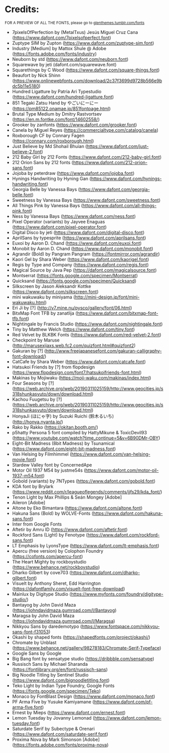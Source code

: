 # Credits:

<sub>FOR A PREVIEW OF ALL THE FONTS, please go to [glenthemes.tumblr.com/fonts](https://glenthemes.tumblr.com/fonts)</sub>

* 7pixelsOfPerfection by (MetalTxus) Jesús Miguel Cruz Cana (https://www.dafont.com/7pixelsofperfect.font)
* Zuptype SIM by Zupton (https://www.dafont.com/zuptype-sim.font)
* Industry [Medium] by Mattox Shule @ Adobe (https://fonts.adobe.com/fonts/industry)
* Neuborn by std (https://www.dafont.com/neuborn.font)
* Squarewave by jeti (dafont.com/squarewave.font)
* Squarethings by C Wood (https://www.dafont.com/square-things.font)
* Beaufort by Nick Shinn (https://www.onlinewebfonts.com/download/2c37f3699d9728b566e9bdc5b11e5180)
* Hundred Ligatture by Patria Ari Typestudio (https://www.dafont.com/hundred-ligatture.font)
* 851 Tegaki Zatsu Hand by やごいにーにー (https://pm85122.onamae.jp/851fontpage.html)
* Brutal Type Medium by Dmitry Rastvortsev (https://en.m.fontke.com/font/14602558/)
* Grooker by zanfonts (https://www.dafont.com/grooker.font)
* Canela by Miguel Reyes (https://commercialtype.com/catalog/canela)
* Roxborough CF by Connary Fagen (https://connary.com/roxborough.html)
* Just Believe by Md Shohail Bhuian (https://www.dafont.com/just-believe-2.font)
* 212 Baby Girl by 212 Fonts (https://www.dafont.com/212-baby-girl.font)
* 212 Orion Sans by 212 fonts (https://www.dafont.com/212-orion-sans.font)
* Jojoba by peterdraw (https://www.dafont.com/jojoba.font)
* Hynings Handwriting by Hyning Gan (https://www.dafont.com/hynings-handwriting.font)
* Georgia Belle by Vanessa Bays (https://www.dafont.com/georgia-belle.font)
* Sweetness by Vanessa Bays (https://www.dafont.com/sweetness.font)
* All Things Pink by Vanessa Bays (https://www.dafont.com/all-things-pink.font)
* Ness by Vanessa Bays (https://www.dafont.com/ness.font)
* Pixel Operator (variants) by Jayvee Enaguas (https://www.dafont.com/pixel-operator.font)
* Digital Disco by jeti (https://www.dafont.com/digital-disco.font)
* AprilSans by typesprite (https://www.dafont.com/aprilsans.font)
* Euxoi by Aaron D. Chand (https://www.dafont.com/euxoi.font)
* Monobit by Aaron D. Chand (https://www.dafont.com/monobit.font)
* Agrandir (Bold) by Pangram Pangram (https://fontmirror.com/agrandir)
* Kaori Gel by Shara Weber (https://www.dafont.com/kaorigel.font)
* Regis by Type and Company (https://www.dafont.com/regis.font)
* Magical Source by Java Pep (https://dafont.com/magicalsource.font)
* Montserrat (https://fonts.google.com/specimen/Montserrat)
* Quicksand (https://fonts.google.com/specimen/Quicksand)
* Silkscreen by Jason Aleksandr Kottke (https://www.dafont.com/silkscreen.font)
* mini wakuwaku by miniyama (http://mini-design.jp/font/mini-wakuwaku.html)
* Eri Ji by [?] (http://v7.mine.nu/pysco/gallery/font/06.html)
* BitxMap Font TFB by zanatlija (https://www.dafont.com/bitxmap-font-tfb.font)
* Nightingale by Francis Studio (https://www.dafont.com/nightingale.font)
* Tiny by Matthew Welch (https://www.dafont.com/tiny.font)
* Red Velvet by BLKBK Fonts (https://www.dafont.com/red-velvet-2.font)
* Checkpoint by Maruse (http://marusexijaxs.web.fc2.com/quizfont.html#quizfont2)
* Gakuran by [?] (http://www.freejapanesefont.com/gakuran-calligraphy-font-download/)
* CatCafe by Shara Weber (https://www.dafont.com/catcafe.font)
* Hatsukoi Friends by [?] from flopdesign (https://www.flopdesign.com/font7/hatsukoifriends-font.html)
* Makinas by Mojiwaku (https://moji-waku.com/makinas/index.html)
* Four Seasons by [?] (https://web.archive.org/web/20190311025159/http://www.geocities.jp/s318shunkasyuto/down/download.html)
* Kachou Fuugetsu by [?] (https://web.archive.org/web/20190311025159/http://www.geocities.jp/s318shunkasyuto/down/download.html)
* HonyaJi (ほにゃ字) by Suzuki Ruichi (鈴木るいち) (http://honya.nyanta.jp/)
* Rako by Rakko (https://okitan.booth.pm/)
* p5hatty Persona 5 font compiled by HattyMikune & ToxicDevil93 (https://www.youtube.com/watch?time_continue=5&v=6B90DMr-OBY)
* Eight-Bit Madness (8bit Madness) by Tsunamical (https://www.dafont.com/eight-bit-madness.font)
* Van Helsing by Filmhimmel (https://www.dafont.com/van-helsing-movie.font)
* Stardew Valley font by ConcernedApe
* Motor Oil 1937 M54 by justme54s (https://www.dafont.com/motor-oil-1937-m54.font)
* Gobold (variants) by 7NTypes (https://www.dafont.com/gobold.font)
* KDA font by Brylark (https://www.reddit.com/r/leagueoflegends/comments/jjfs29/kda_font/)
* Tenon Light by Max Phillips & Seán Mongey [Adobe]
* Aileron [Adobe]
* Altone by Eko Bimantara (https://www.dafont.com/altone.font)
* Hakuna Sans (Bold) by WOLVE-Fonts (https://www.dafont.com/hakuna-sans.font)
* Inter from Google Fonts
* Aftetir by Amru ID (https://www.dafont.com/aftetir.font)
* Rockford Sans (Light) by Fenotype (https://www.dafont.com/rockford-sans.font)
* LT Emphasis by LyonsType (https://www.dafont.com/lt-emphasis.font)
* Apercu (free version) by Colophon Foundry (https://cofonts.com/apercu-font)
* The Heart Mighty by rockboystudio (https://www.behance.net/rockboystudio)
* Dharko Gilbert by cove703 (https://www.dafont.com/dharko-gilbert.font)
* Visuelt by Anthony Sheret, Edd Harrington (https://dafontfamily.com/visuelt-font-free-download)
* Mainlux by Digitype Studio (https://www.myfonts.com/foundry/digitype-studio/)
* Bantayog by John David Maza (https://johndavidmaza.gumroad.com/l/Bantayog)
* Maragsa by John David Maza (https://johndavidmaza.gumroad.com/l/Maragsa)
* Nikkyou Sans by daredemotypo (https://www.fontspace.com/nikkyou-sans-font-f31053)
* Okashi by shaped fonts (https://shapedfonts.com/project/okashi/)
* Chromate by Unblast (https://www.behance.net/gallery/98278183/Chromate-Serif-Typeface)
* Google Sans by Google
* Big Bang font by sensatype studio (https://dribbble.com/sensatype)
* Russisch Sans by Michael Sharanda (https://fontlibrary.org/en/font/russisch-sans)
* Big Noodle Titling by Sentinel Studio (https://www.dafont.com/bignoodletitling.font)
* Teko Light by Indian Type Foundry, Google Fonts (https://fonts.google.com/specimen/Teko)
* Monaco by FontBlast Design (https://www.dafont.com/monaco.font)
* PF Arma Five by Yusuke Kamiyamane (https://www.dafont.com/pf-arma-five.font)
* Ernest by Mieps (https://www.dafont.com/ernest.font)
* Lemon Tuesday by Jovanny Lemonad (https://www.dafont.com/lemon-tuesday.font)
* Saturdate Serif by Subectype & Orenari (https://www.dafont.com/saturdate-serif.font)
* Proxima Nova by Mark Simonson [Adobe] (https://fonts.adobe.com/fonts/proxima-nova)

